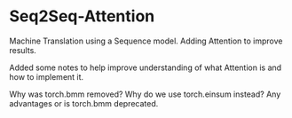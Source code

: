 # Seq2Seq-Attention

Machine Translation using a Sequence model. Adding Attention to improve results.

Added some notes to help improve understanding of what Attention is and how to implement it.

Why was torch.bmm removed? Why do we use torch.einsum instead?
Any advantages or is torch.bmm deprecated.
